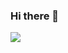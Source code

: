 ### Hi there 👋

<!--
**joooii/joooii** is a ✨ _special_ ✨ repository because its `README.md` (this file) appears on your GitHub profile.

Here are some ideas to get you started:

- 🔭 I’m currently working on ...
- 🌱 I’m currently learning ...
- 👯 I’m looking to collaborate on ...
- 🤔 I’m looking for help with ...
- 💬 Ask me about ...
- 📫 How to reach me: ...
- 😄 Pronouns: ...
- ⚡ Fun fact: ...
-->

<a href="https://www.naver.com/" target="_blank"><img src="https://img.shields.io/badge/jooo_ii-#E4405F?style=flat&logo=instagram&logoColor=white"/></a>

